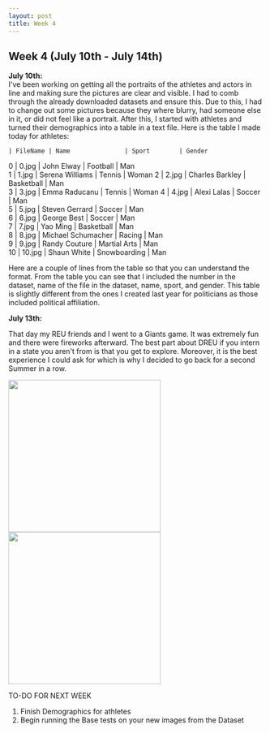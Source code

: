 ```yaml
---
layout: post
title: Week 4
---
```


## Week 4 (July 10th - July 14th)

**July 10th:**  
I've been working on getting all the portraits of the athletes and actors in line and making sure the pictures are clear and visible. I had to comb through the already downloaded datasets and ensure this. Due to this, I had to change out some pictures because they where blurry, had someone else in it, or did not feel like a portrait. After this, I started with athletes and turned their demographics into a table in a text file. Here is the table I made today for athletes:

    | FileName | Name               | Sport        | Gender
0   | 0.jpg    | John Elway         | Football     | Man   
1   | 1.jpg    | Serena Williams    | Tennis       | Woman 
2   | 2.jpg    | Charles Barkley    | Basketball   | Man   
3   | 3.jpg    | Emma Raducanu      | Tennis       | Woman 
4   | 4.jpg    | Alexi Lalas        | Soccer       | Man   
5   | 5.jpg    | Steven Gerrard     | Soccer       | Man   
6   | 6.jpg    | George Best        | Soccer       | Man   
7   | 7.jpg    | Yao Ming           | Basketball   | Man   
8   | 8.jpg    | Michael Schumacher | Racing       | Man   
9   | 9.jpg    | Randy Couture      | Martial Arts | Man   
10  | 10.jpg   | Shaun White        | Snowboarding | Man   

Here are a couple of lines from the table so that you can understand the format. From the table you can see that I included the number in the dataset, name of the file in the dataset, name, sport, and gender. This table is slightly different from the ones I created last year for politicians as those included political affiliation. 

**July 13th:**

That day my REU friends and I went to a Giants game. It was extremely fun and there were fireworks afterward. The best part about DREU if you intern in a state you aren't from is that you get to explore. Moreover, it is the best experience I could ask for which is why I decided to go back for a second Summer in a row. 

<p float="left">
  <img src="https://github.com/veronicaflores/dreusummer2023/assets/52052151/cb31a901-037c-4f61-922e-091842f9a328" width="300" />
  <img src="https://github.com/veronicaflores/dreusummer2023/assets/52052151/5056d1ca-8c46-456c-aaf1-f3c47ef79d64" width="300" />
</p>

TO-DO FOR NEXT WEEK 
1. Finish Demographics for athletes
2. Begin running the Base tests on your new images from the Dataset
